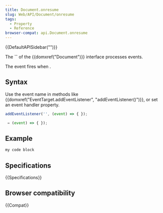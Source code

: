 ```yaml
---
title: Document.onresume
slug: Web/API/Document/onresume
tags:
  - Property
  - Reference
browser-compat: api.Document.onresume
---
```

{{DefaultAPISidebar("")}}

The **``** of the {{domxref("Document")}} interface processes  events.

The  event fires when .

## Syntax

Use the event name in methods like {{domxref("EventTarget.addEventListener", "addEventListener()")}}, or set an event handler property.

```js
addEventListener('', (event) => { });

 = (event) => { });
```

## Example

```js
my code block
```

## Specifications

{{Specifications}}

## Browser compatibility

{{Compat}}

